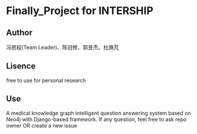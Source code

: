 # Finally_Project for INTERSHIP
## Author
冯思程(Team Leader)、陈冠修、郭昱杰、杜旖芃
## Lisence
free to use for personal research
## Use
A medical knowledge graph intelligent question answering system based on Neo4j with Django-based framework. If any question, feel free to ask repo owner OR create a new issue 

